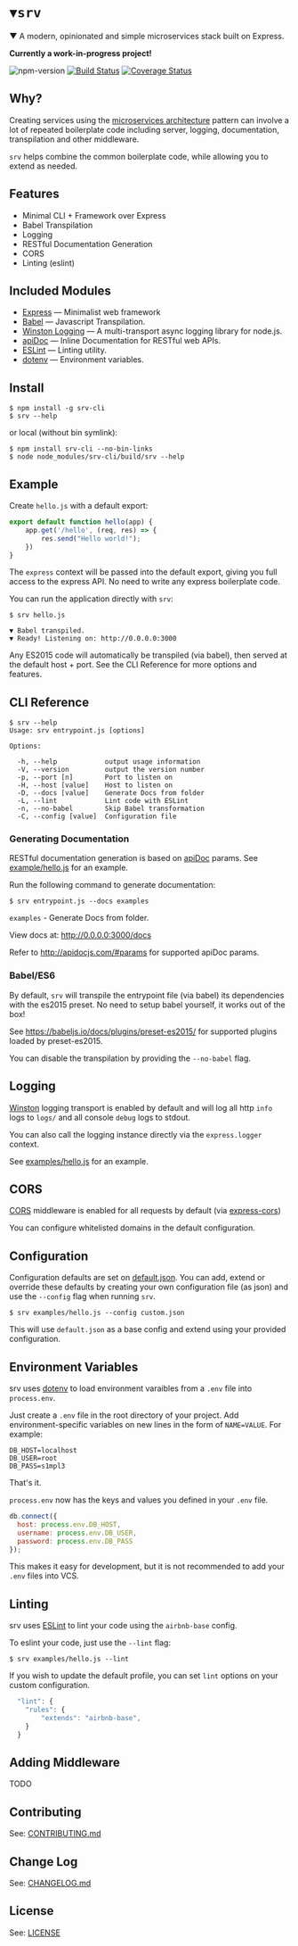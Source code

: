 # `▼srv`
▼ A modern, opinionated and simple microservices stack built on Express.

**Currently a work-in-progress project!**

![npm-version](https://img.shields.io/npm/v/srv-cli.svg)
[![Build Status](https://travis-ci.org/alfg/srv.svg?branch=master)](https://travis-ci.org/alfg/srv)
[![Coverage Status](https://coveralls.io/repos/github/alfg/srv/badge.svg?branch=master)](https://coveralls.io/github/alfg/srv?branch=master)

## Why?
Creating services using the [microservices architecture](http://martinfowler.com/articles/microservices.html) pattern can involve a lot of repeated boilerplate code including server, logging, documentation, transpilation and other middleware.

`srv` helps combine the common boilerplate code, while allowing you to extend as needed.

## Features
* Minimal CLI + Framework over Express
* Babel Transpilation
* Logging
* RESTful Documentation Generation
* CORS
* Linting (eslint)

## Included Modules
* [Express](http://expressjs.com/) &mdash; Minimalist web framework
* [Babel](https://babeljs.io/) &mdash; Javascript Transpilation.
* [Winston Logging](https://github.com/winstonjs/winston) &mdash; A multi-transport async logging library for node.js.
* [apiDoc](http://apidocjs.com) &mdash; Inline Documentation for RESTful web APIs.
* [ESLint](http://eslint.org/) &mdash; Linting utility.
* [dotenv](https://github.com/motdotla/dotenv) &mdash; Environment variables.

## Install
```
$ npm install -g srv-cli
$ srv --help
```

or local (without bin symlink):
```
$ npm install srv-cli --no-bin-links
$ node node_modules/srv-cli/build/srv --help
```

## Example
Create `hello.js` with a default export:
```javascript
export default function hello(app) {
    app.get('/hello', (req, res) => {
        res.send("Hello world!");
    })
}
```
The `express` context will be passed into the default export, giving you full access to the express API. No need to write any express boilerplate code.

You can run the application directly with `srv`:
```
$ srv hello.js

▼ Babel transpiled.
▼ Ready! Listening on: http://0.0.0.0:3000
```

Any ES2015 code will automatically be transpiled (via babel), then served at the default host + port. See the CLI Reference for more options and features.

## CLI Reference
```
$ srv --help
Usage: srv entrypoint.js [options]

Options:

  -h, --help            output usage information
  -V, --version         output the version number
  -p, --port [n]        Port to listen on
  -H, --host [value]    Host to listen on
  -D, --docs [value]    Generate Docs from folder
  -L, --lint            Lint code with ESLint
  -n, --no-babel        Skip Babel transformation
  -C, --config [value]  Configuration file
```

### Generating Documentation
RESTful documentation generation is based on [apiDoc](http://apidocjs.com/) params. See [example/hello.js](examples/hello.js) for an example.

Run the following command to generate documentation:
```
$ srv entrypoint.js --docs examples
```

`examples` - Generate Docs from folder.

View docs at: http://0.0.0.0:3000/docs

Refer to http://apidocjs.com/#params for supported apiDoc params.


### Babel/ES6
By default, `srv` will transpile the entrypoint file (via babel) its dependencies with the es2015 preset. No need to setup babel yourself, it works out of the box!

See https://babeljs.io/docs/plugins/preset-es2015/ for supported plugins loaded by preset-es2015.

You can disable the transpilation by providing the `--no-babel` flag.


## Logging
[Winston](https://github.com/winstonjs/winston) logging transport is enabled by default and will log all http `info` logs to `logs/` and all console `debug` logs to stdout.

You can also call the logging instance directly via the `express.logger` context.

See [examples/hello.js](examples/hello.js) for an example.


## CORS
[CORS](http://enable-cors.org/) middleware is enabled for all requests by default (via [express-cors](https://github.com/expressjs/cors))

You can configure whitelisted domains in the default configuration.

## Configuration
Configuration defaults are set on [default.json](default.json). You can add, extend or override these defaults by creating your own configuration file (as json) and use the `--config` flag when running `srv`.

```
$ srv examples/hello.js --config custom.json
```

This will use `default.json` as a base config and extend using your provided configuration.

## Environment Variables
srv uses [dotenv](https://github.com/motdotla/dotenv) to load environment varaibles from a `.env` file into `process.env`.

Just create a `.env` file in the root directory of your project. Add environment-specific variables on new lines in the form of `NAME=VALUE`. For example:

```
DB_HOST=localhost
DB_USER=root
DB_PASS=s1mpl3
```

That's it.

`process.env` now has the keys and values you defined in your `.env` file.

```javascript
db.connect({
  host: process.env.DB_HOST,
  username: process.env.DB_USER,
  password: process.env.DB_PASS
});
```

This makes it easy for development, but it is not recommended to add your `.env` files into VCS.

## Linting
srv uses [ESLint](http://eslint.org) to lint your code using the `airbnb-base` config.

To eslint your code, just use the `--lint` flag:
```
$ srv examples/hello.js --lint
```

If you wish to update the default profile, you can set  `lint` options on your custom configuration.

```javascript
  "lint": {
    "rules": {
        "extends": "airbnb-base",
    }
  }
```

## Adding Middleware
TODO

## Contributing
See: [CONTRIBUTING.md](CONTRIBUTING.md)

## Change Log
See: [CHANGELOG.md](CHANGELOG.md)

## License
See: [LICENSE](LICENSE)
